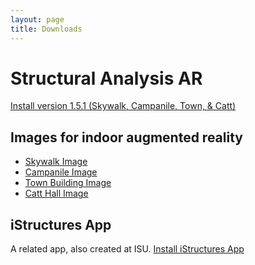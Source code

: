```yaml
---
layout: page
title: Downloads
---
```

# Structural Analysis AR
<a href="itms-services://?action=download-manifest&url=https://github.com/rafael-radkowski/structural_analysis_AR/releases/download/beta_1_5_1/manifest.plist" class="link-btn">Install version 1.5.1 (Skywalk, Campanile, Town, & Catt)</a>

## Images for indoor augmented reality
- [Skywalk Image](./skywalk_south_far_cropped.jpg)
- [Campanile Image](./campanile_static.jpg)
- [Town Building Image](./town_vuforia_cropped_cntrst.jpg)
- [Catt Hall Image](./catt_vuforia.jpg)

## iStructures App
A related app, also created at ISU.
<a href="itms-services://?action=download-manifest&url=https://github.com/rafael-radkowski/structural_analysis_AR/releases/download/beta_1_0/manifest_istructures.plist" class="link-btn">Install iStructures App</a>
